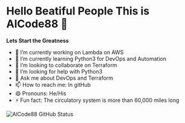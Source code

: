 # Hello Beatiful People This is AlCode88 👋
**Lets Start the Greatness**

- 🔭 I’m currently working on Lambda on AWS
- 🌱 I’m currently learning Python3 for DevOps and Automation
- 👯 I’m looking to collaborate on Terraform
- 🤔 I’m looking for help with Python3
- 💬 Ask me about DevOps and Terraform
- 📫 How to reach me: In gitHub
- 😄 Pronouns: He/His
- ⚡ Fun fact: The circulatory system is more than 60,000 miles long

![AlCode88 GitHub Status](https://github-readme-stats.vercel.app/api?username=AlCode88&theme=dark&show_icons=true&title_color=000000&icon_color=000000&text_color=000000&bg_color=FFA500)
